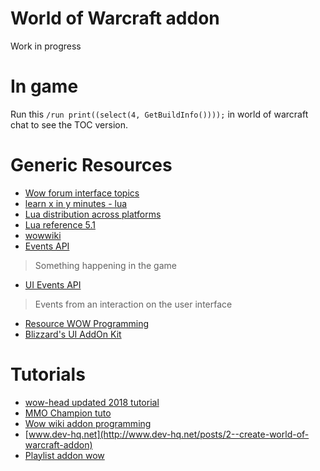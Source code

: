 # World of Warcraft addon
Work in progress

# In game
Run this `/run print((select(4, GetBuildInfo())));` in world of warcraft chat to see the TOC version.

# Generic Resources
- [Wow forum interface topics](https://eu.battle.net/forums/en/wow/874706/index)
- [learn x in y minutes - lua](https://learnxinyminutes.com/docs/lua/)
- [Lua distribution across platforms](http://luadist.org/)
- [Lua reference 5.1](http://www.lua.org/manual/5.1/)
- [wowwiki](http://wowwiki.wikia.com/wiki/Portal:Interface_customization)
- [Events API](http://wowwiki.wikia.com/wiki/Events_(API))
> Something happening in the game
- [UI Events API](http://wowwiki.wikia.com/wiki/Widget_handlers)
> Events from an interaction on the user interface
- [Resource WOW Programming](http://wowprogramming.com/snippets.html)
- [Blizzard's UI AddOn Kit](http://wowwiki.wikia.com/wiki/Interface_AddOn_Kit)

# Tutorials
- [wow-head updated 2018 tutorial](http://fr.wowhead.com/guide=1949/wow-addon-writing-guide-part-one-how-to-make-your-first-addon)
- [MMO Champion tuto](https://www.mmo-champion.com/threads/817817-Creating-Your-Own-WoW-Addon)
- [Wow wiki addon programming](http://wowwiki.wikia.com/wiki/AddOn_programming_tutorial/Introduction)
- [www.dev-hq.net](http://www.dev-hq.net/posts/2--create-world-of-warcraft-addon)
- [Playlist addon wow](https://youtu.be/nfaE7NQhMlc)